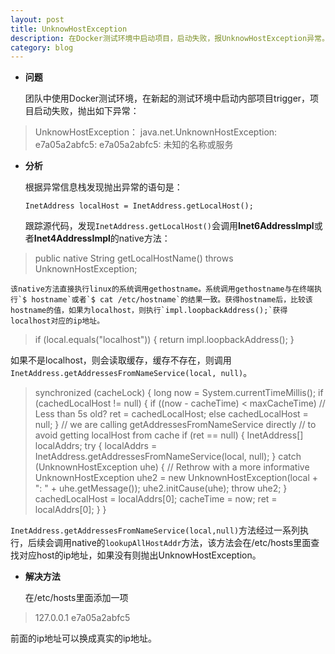 ```yaml
---
layout: post
title: UnknowHostException
description: 在Docker测试环境中启动项目，启动失败，报UnknowHostException异常。
category: blog
---
```


+ **问题**

  团队中使用Docker测试环境，在新起的测试环境中启动内部项目trigger，项目启动失败，抛出如下异常：

>	UnknowHostException：
	java.net.UnknownHostException: e7a05a2abfc5: e7a05a2abfc5: 未知的名称或服务


+ **分析**

  根据异常信息栈发现抛出异常的语句是：

  `InetAddress localHost = InetAddress.getLocalHost();`
 
  跟踪源代码，发现`InetAddress.getLocalHost()`会调用**Inet6AddressImpl**或者**Inet4AddressImpl**的native方法：

> 	public native String getLocalHostName() throws UnknownHostException;

    该native方法直接执行linux的系统调用gethostname。系统调用gethostname与在终端执行`$ hostname`或者`$ cat /etc/hostname`的结果一致。获得hostname后，比较该hostname的值，如果为localhost，则执行`impl.loopbackAddress();`获得localhost对应的ip地址。

>	if (local.equals("localhost")) {
                return impl.loopbackAddress();
            }

  如果不是localhost，则会读取缓存，缓存不存在，则调用`InetAddress.getAddressesFromNameService(local, null)`。

>	synchronized (cacheLock) {
                long now = System.currentTimeMillis();
                if (cachedLocalHost != null) {
                    if ((now - cacheTime) < maxCacheTime) // Less than 5s old?
                        ret = cachedLocalHost;
                    else
                        cachedLocalHost = null;
                }
                // we are calling getAddressesFromNameService directly
                // to avoid getting localHost from cache
                if (ret == null) {
                    InetAddress[] localAddrs;
                    try {
                        localAddrs =
                            InetAddress.getAddressesFromNameService(local, null);
                    } catch (UnknownHostException uhe) {
                        // Rethrow with a more informative 
			UnknownHostException uhe2 =
                            new UnknownHostException(local + ": " +
                                                     uhe.getMessage());
                        uhe2.initCause(uhe);
                        throw uhe2;
                    }
                    cachedLocalHost = localAddrs[0];
                    cacheTime = now;
                    ret = localAddrs[0];
                }
            }

   `InetAddress.getAddressesFromNameService(local,null)`方法经过一系列执行，后续会调用native的`lookupAllHostAddr`方法，该方法会在/etc/hosts里面查找对应host的ip地址，如果没有则抛出UnknowHostException。

+ **解决方法**

  在/etc/hosts里面添加一项

>	127.0.0.1 e7a05a2abfc5

  前面的ip地址可以换成真实的ip地址。

